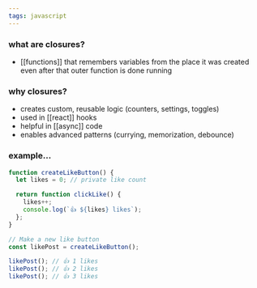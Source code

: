 ```yaml
---
tags: javascript
---
```


### what are closures?
- [[functions]] that remembers variables from the place it was created even after that outer function is done running

### why closures?
- creates custom, reusable logic (counters, settings, toggles)
- used in [[react]] hooks
- helpful in [[async]] code
- enables advanced patterns (currying, memorization, debounce)

### example...
```js
function createLikeButton() {
  let likes = 0; // private like count

  return function clickLike() {
    likes++;
    console.log(`👍 ${likes} likes`);
  };
}

// Make a new like button
const likePost = createLikeButton();

likePost(); // 👍 1 likes
likePost(); // 👍 2 likes
likePost(); // 👍 3 likes

```
